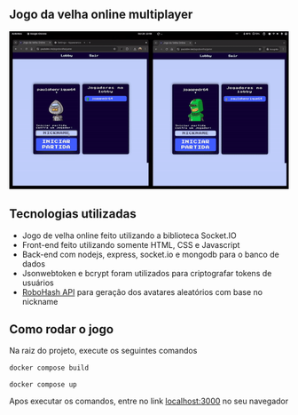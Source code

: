 ## Jogo da velha online multiplayer

![1](https://github.com/paulohenrique64/jogo-da-velha-online/blob/main/public/images/game.gif)

## Tecnologias utilizadas

- Jogo de velha online feito utilizando a biblioteca Socket.IO
- Front-end feito utilizando somente HTML, CSS e Javascript
- Back-end com nodejs, express, socket.io e mongodb para o banco de dados
- Jsonwebtoken e bcrypt foram utilizados para criptografar tokens de usuários
- <a href="https://robohash.org" target="_blank">RoboHash API</a> para geração dos avatares aleatórios com base no nickname

## Como rodar o jogo

Na raiz do projeto, execute os seguintes comandos

```
docker compose build
```
```
docker compose up
```

Apos executar os comandos, entre no link [localhost:3000](http://localhost:3000) no seu navegador
